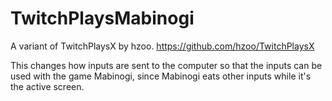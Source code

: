 # TwitchPlaysMabinogi
A variant of TwitchPlaysX by hzoo. https://github.com/hzoo/TwitchPlaysX

This changes how inputs are sent to the computer so that the inputs can be used with the game Mabinogi, since Mabinogi eats other inputs while it's the active screen.
